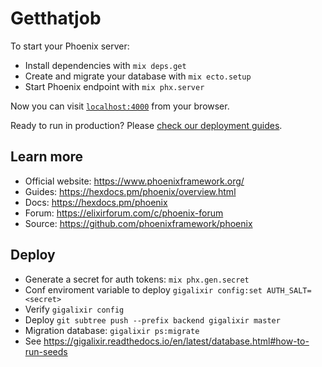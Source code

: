# Getthatjob

To start your Phoenix server:

- Install dependencies with `mix deps.get`
- Create and migrate your database with `mix ecto.setup`
- Start Phoenix endpoint with `mix phx.server`

Now you can visit [`localhost:4000`](http://localhost:4000) from your browser.

Ready to run in production? Please [check our deployment guides](https://hexdocs.pm/phoenix/deployment.html).

## Learn more

- Official website: https://www.phoenixframework.org/
- Guides: https://hexdocs.pm/phoenix/overview.html
- Docs: https://hexdocs.pm/phoenix
- Forum: https://elixirforum.com/c/phoenix-forum
- Source: https://github.com/phoenixframework/phoenix

## Deploy

- Generate a secret for auth tokens: `mix phx.gen.secret`
- Conf enviroment variable to deploy `gigalixir config:set AUTH_SALT=<secret>`
- Verify `gigalixir config`
- Deploy `git subtree push --prefix backend gigalixir master`
- Migration database: `gigalixir ps:migrate`
- See https://gigalixir.readthedocs.io/en/latest/database.html#how-to-run-seeds
